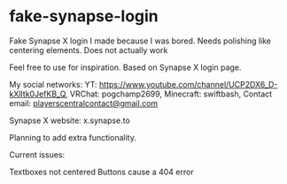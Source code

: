 # fake-synapse-login
Fake Synapse X login I made because I was bored. Needs polishing like centering elements. Does not actually work

Feel free to use for inspiration. Based on Synapse X login page.


My social networks:
YT: https://www.youtube.com/channel/UCP2DX6_D-kXlItk0JefKB_Q,
VRChat: pogchamp2699,
Minecraft: swiftbash,
Contact email: playerscentralcontact@gmail.com

Synapse X website: x.synapse.to

Planning to add extra functionality.

Current issues:

Textboxes not centered
Buttons cause a 404 error
